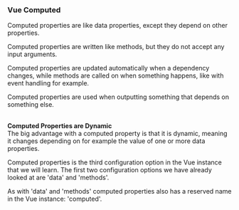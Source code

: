 ### Vue Computed

Computed properties are like data properties, except they depend on other properties.

Computed properties are written like methods, but they do not accept any input arguments.

Computed properties are updated automatically when a dependency changes, while methods are called on when something happens, like with event handling for example.

Computed properties are used when outputting something that depends on something else.


&nbsp;<br>
**Computed Properties are Dynamic**<br>
The big advantage with a computed property is that it is dynamic, meaning it changes depending on for example the value of one or more data properties.

Computed properties is the third configuration option in the Vue instance that we will learn. The first two configuration options we have already looked at are 'data' and 'methods'.

As with 'data' and 'methods' computed properties also has a reserved name in the Vue instance: 'computed'.

